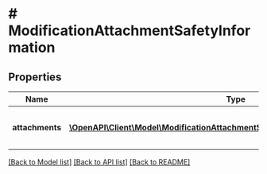 # # ModificationAttachmentSafetyInformation

## Properties

Name | Type | Description | Notes
------------ | ------------- | ------------- | -------------
**attachments** | [**\OpenAPI\Client\Model\ModificationAttachmentSafetyInformationAllOfAttachments[]**](ModificationAttachmentSafetyInformationAllOfAttachments.md) | Full list of safety information attachments. | [optional]

[[Back to Model list]](../../README.md#models) [[Back to API list]](../../README.md#endpoints) [[Back to README]](../../README.md)
